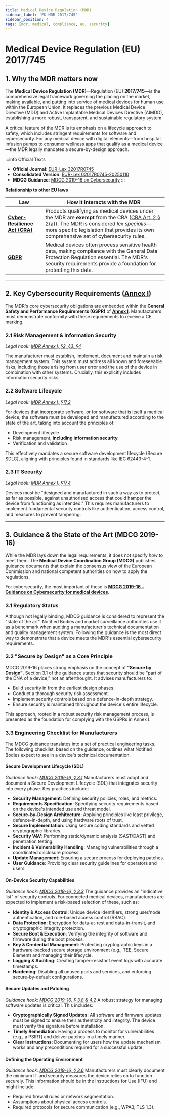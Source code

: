 ```yaml
---
title: Medical Device Regulation (MDR)
sidebar_label: 'EU MDR 2017/745'
sidebar_position: 4
tags: [mdr, medical, compliance, eu, security]
---
```

# Medical Device Regulation (EU) 2017/745

## 1. Why the MDR matters now

The **Medical Device Regulation (MDR)**—Regulation (EU) **2017/745**—is the comprehensive legal framework governing the placing on the market, making available, and putting into service of medical devices for human use within the European Union. It replaces the previous Medical Device Directive (MDD) and Active Implantable Medical Devices Directive (AIMDD), establishing a more robust, transparent, and sustainable regulatory system.

A critical feature of the MDR is its emphasis on a lifecycle approach to safety, which includes stringent requirements for software and cybersecurity. For any medical device with digital elements—from hospital infusion pumps to consumer wellness apps that qualify as a medical device—the MDR legally mandates a secure-by-design approach.

:::info Official Texts
- **Official Journal**: [EUR-Lex 32017R0745][mdr_oj]
- **Consolidated Version**: [EUR-Lex 02017R0745-20250110][mdr_consolidated]
- **MDCG Guidance**: [MDCG 2019-16 on Cybersecurity][mdcg_2019_16]
:::

**Relationship to other EU laws**

| Law | How it interacts with the MDR |
|-----|---------------------------|
| **[Cyber-Resilience Act (CRA)](./cra-overview.md)** | Products qualifying as medical devices under the MDR are **exempt** from the CRA ([CRA Art. 2 § 2(a)][cra_art2]). The MDR is considered *lex specialis*—more specific legislation that provides its own comprehensive set of cybersecurity rules. |
| **[GDPR](https://gdpr-info.eu/)** | Medical devices often process sensitive health data, making compliance with the General Data Protection Regulation essential. The MDR's security requirements provide a foundation for protecting this data. |

---

## 2. Key Cybersecurity Requirements ([Annex I][mdr_annexI])

The MDR's core cybersecurity obligations are embedded within the **General Safety and Performance Requirements (GSPR)** of **[Annex I][mdr_annexI]**. Manufacturers must demonstrate conformity with these requirements to receive a CE marking.

### 2.1 Risk Management & Information Security
*Legal hook: [MDR Annex I, §2, §3, §4][mdr_annexI]*

The manufacturer must establish, implement, document and maintain a risk management system. This system must address all known and foreseeable risks, including those arising from user error and the use of the device in combination with other systems. Crucially, this explicitly includes information security risks.

### 2.2 Software Lifecycle
*Legal hook: [MDR Annex I, §17.2][mdr_annexI]*

For devices that incorporate software, or for software that is itself a medical device, the software must be developed and manufactured according to the state of the art, taking into account the principles of:
- Development lifecycle
- Risk management, **including information security**
- Verification and validation

This effectively mandates a secure software development lifecycle (Secure SDLC), aligning with principles found in standards like IEC 62443-4-1.

### 2.3 IT Security
*Legal hook: [MDR Annex I, §17.4][mdr_annexI]*

Devices must be "designed and manufactured in such a way as to protect, as far as possible, against unauthorised access that could hamper the device from functioning as intended." This requires manufacturers to implement fundamental security controls like authentication, access control, and measures to prevent tampering.

---

## 3. Guidance & the State of the Art (MDCG 2019-16)

While the MDR lays down the legal requirements, it does not specify *how* to meet them. The **Medical Device Coordination Group (MDCG)** publishes guidance documents that explain the consensus view of the European Commission and national competent authorities on how to apply the regulations.

For cybersecurity, the most important of these is **[MDCG 2019-16 – Guidance on Cybersecurity for medical devices][mdcg_2019_16]**.

### 3.1 Regulatory Status

Although not legally binding, MDCG guidance is considered to represent the "state of the art". Notified Bodies and market surveillance authorities use it as a benchmark when auditing a manufacturer's technical documentation and quality management system. Following the guidance is the most direct way to demonstrate that a device meets the MDR's essential cybersecurity requirements.

### 3.2 "Secure by Design" as a Core Principle

MDCG 2019-16 places strong emphasis on the concept of **"Secure by Design"**. Section 3.1 of the guidance states that security should be "part of the DNA of a device," not an afterthought. It advises manufacturers to:
- Build security in from the earliest design phases.
- Conduct a thorough security risk assessment.
- Implement security controls based on a defence-in-depth strategy.
- Ensure security is maintained throughout the device's entire lifecycle.

This approach, rooted in a robust security risk management process, is presented as the foundation for complying with the GSPRs in Annex I.

### 3.3 Engineering Checklist for Manufacturers
The MDCG guidance translates into a set of practical engineering tasks. The following checklist, based on the guidance, outlines what Notified Bodies expect to see in a device's technical documentation.

#### Secure Development Lifecycle (SDL)
*Guidance hook: [MDCG 2019-16, § 3.1][mdcg_2019_16]*
Manufacturers must adopt and document a Secure Development Lifecycle (SDL) that integrates security into every phase. Key practices include:
- **Security Management**: Defining security policies, roles, and metrics.
- **Requirements Specification**: Specifying security requirements based on the device's intended use and threat model.
- **Secure-by-Design Architecture**: Applying principles like least privilege, defence-in-depth, and using hardware roots of trust.
- **Secure Implementation**: Using secure coding standards and vetted cryptographic libraries.
- **Security V&V**: Performing static/dynamic analysis (SAST/DAST) and penetration testing.
- **Incident & Vulnerability Handling**: Managing vulnerabilities through a coordinated disclosure process.
- **Update Management**: Ensuring a secure process for deploying patches.
- **User Guidance**: Providing clear security guidelines for operators and users.

#### On-Device Security Capabilities
*Guidance hook: [MDCG 2019-16, § 3.3][mdcg_2019_16]*
The guidance provides an "indicative list" of security controls. For connected medical devices, manufacturers are expected to implement a risk-based selection of these, such as:
- **Identity & Access Control**: Unique device identifiers, strong user/node authentication, and role-based access control (RBAC).
- **Data Protection**: Encryption for data-at-rest and data-in-transit, and cryptographic integrity protection.
- **Secure Boot & Execution**: Verifying the integrity of software and firmware during the boot process.
- **Key & Credential Management**: Protecting cryptographic keys in a hardware-backed secure storage environment (e.g., TEE, Secure Element) and managing their lifecycle.
- **Logging & Auditing**: Creating tamper-resistant event logs with accurate timestamps.
- **Hardening**: Disabling all unused ports and services, and enforcing secure-by-default configurations.

#### Secure Updates and Patching
*Guidance hook: [MDCG 2019-16, § 3.8 & 4.2][mdcg_2019_16]*
A robust strategy for managing software updates is critical. This includes:
- **Cryptographically Signed Updates**: All software and firmware updates must be signed to ensure their authenticity and integrity. The device must verify the signature before installation.
- **Timely Remediation**: Having a process to monitor for vulnerabilities (e.g., a PSIRT) and deliver patches in a timely manner.
- **Clear Instructions**: Documenting for users how the update mechanism works and any preconditions required for a successful update.

#### Defining the Operating Environment
*Guidance hook: [MDCG 2019-16, § 3.6][mdcg_2019_16]*
Manufacturers must clearly document the minimum IT and security measures the device relies on to function securely. This information should be in the Instructions for Use (IFU) and might include:
- Required firewall rules or network segmentation.
- Assumptions about physical access controls.
- Required protocols for secure communication (e.g., WPA3, TLS 1.3).

<!-- Citations -->
[mdr_oj]: https://eur-lex.europa.eu/legal-content/EN/TXT/HTML/?uri=CELEX:32017R0745 "MDR Official Journal"
[mdr_consolidated]: https://eur-lex.europa.eu/legal-content/EN/TXT/HTML/?uri=CELEX:02017R0745-20250110 "MDR Consolidated Version"
[mdr_annexI]: https://eur-lex.europa.eu/legal-content/EN/TXT/HTML/?uri=CELEX:02017R0745-20250110#anx_I "MDR Annex I – General Safety and Performance Requirements"
[cra_art2]: https://eur-lex.europa.eu/legal-content/EN/TXT/?uri=CELEX:02024R2847-20241120#art_2 "CRA Article 2 – Scope"
[mdcg_2019_16]: https://ec.europa.eu/docsroom/documents/41863/attachments/1/translations/en/renditions/native "MDCG 2019-16 – Guidance on Cybersecurity for medical devices" 